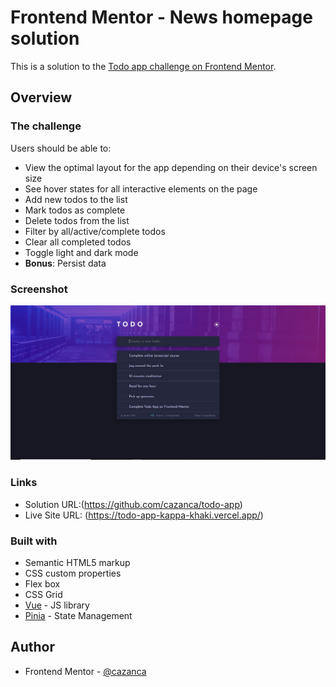 # Frontend Mentor - News homepage solution

This is a solution to the [Todo app challenge on Frontend Mentor](https://www.frontendmentor.io/challenges/todo-app-Su1_KokOW).


## Overview

### The challenge

Users should be able to:

- View the optimal layout for the app depending on their device's screen size
- See hover states for all interactive elements on the page
- Add new todos to the list
- Mark todos as complete
- Delete todos from the list
- Filter by all/active/complete todos
- Clear all completed todos
- Toggle light and dark mode
- **Bonus**: Persist data

### Screenshot

![](./screenshot.png)

### Links

- Solution URL:(https://github.com/cazanca/todo-app)
- Live Site URL: (https://todo-app-kappa-khaki.vercel.app/)


### Built with

- Semantic HTML5 markup
- CSS custom properties
- Flex box
- CSS Grid
- [Vue](https://vuejs.org/) - JS library
- [Pinia](https://pinia.vuejs.org/) - State Management



## Author

- Frontend Mentor - [@cazanca](https://www.frontendmentor.io/profile/cazanca)